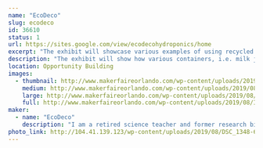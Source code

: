 ```yaml
---
name: "EcoDeco"
slug: ecodeco
id: 36610
status: 1
url: https://sites.google.com/view/ecodecohydroponics/home
excerpt: "The exhibit will showcase various examples of using recycled containers for set and forget hydroponics."
description: "The exhibit will show how various containers, i.e. milk jugs, food delivery trays, storage boxes, can be used as growth containers for set and forget hydroponics. Additionally some containers are decoupaged with recycled materials as a means to add an artistic touch to a patio setting. The intent is to show how anyone, regardless of whether one lives in a house or an apartment, can grow their own food."
location: Opportunity Building
images:
  - thumbnail: http://www.makerfaireorlando.com/wp-content/uploads/2019/08/IMG_2642.jpg
    medium: http://www.makerfaireorlando.com/wp-content/uploads/2019/08/IMG_2642.jpg
    large: http://www.makerfaireorlando.com/wp-content/uploads/2019/08/IMG_2642.jpg
    full: http://www.makerfaireorlando.com/wp-content/uploads/2019/08/IMG_2642.jpg
maker:
  - name: "EcoDeco"
    description: "I am a retired science teacher and former research biologist. In my retirement, I have explored a number of interests, gardening being one of them. In 2013, I became a master gardener for Seminole county. I have been involved in a variety of projects and one of my favorites is \"set and forget\" hydroponics. With this interest and my passion for promoting recycling, I have put a different spin on the method in an attempt to make it visually appealing and practical for anyone to grow their own food. "
photo_link: http://104.41.139.123/wp-content/uploads/2019/08/DSC_1348-683x1024.jpg
---
```

